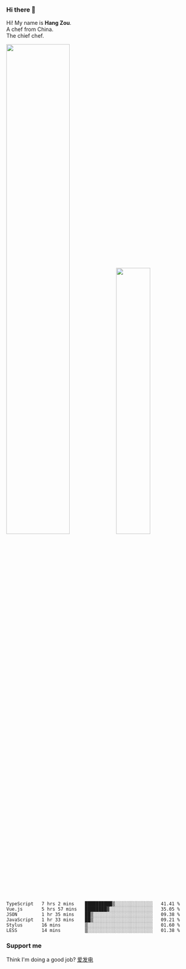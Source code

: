 ### Hi there 👋

Hi! My name is **Hang Zou**.  
A chef from China.  
The chief chef.

<img align="" width="57.5%" src="https://github-readme-stats.vercel.app/api?username=zouhangwithsweet&hide_title=true&hide_border=true&show_icons=true&include_all_commits=true&line_height=21" /><img align="" width="42.4%" src="https://github-readme-stats.vercel.app/api/top-langs/?username=zouhangwithsweet&hide_title=true&hide_border=true&layout=compact" />

<!--START_SECTION:waka-->

```text
TypeScript   7 hrs 2 mins    ██████████▒░░░░░░░░░░░░░░   41.41 %
Vue.js       5 hrs 57 mins   ████████▓░░░░░░░░░░░░░░░░   35.05 %
JSON         1 hr 35 mins    ██▒░░░░░░░░░░░░░░░░░░░░░░   09.38 %
JavaScript   1 hr 33 mins    ██▒░░░░░░░░░░░░░░░░░░░░░░   09.21 %
Stylus       16 mins         ▒░░░░░░░░░░░░░░░░░░░░░░░░   01.60 %
LESS         14 mins         ▒░░░░░░░░░░░░░░░░░░░░░░░░   01.38 %
```

<!--END_SECTION:waka-->

### Support me

Think I'm doing a good job? [爱发电](https://afdian.net/@zouhangsweet)

